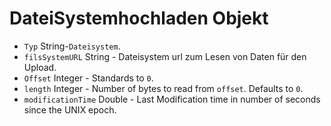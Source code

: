 # DateiSystemhochladen Objekt

* ` Typ ` String-` Dateisystem `.
* ` filsSystemURL ` String - Dateisystem url zum Lesen von Daten für den Upload.
* ` Offset ` Integer - Standards to ` 0 `.
* `length` Integer - Number of bytes to read from `offset`. Defaults to `0`.
* `modificationTime` Double - Last Modification time in number of seconds since the UNIX epoch.